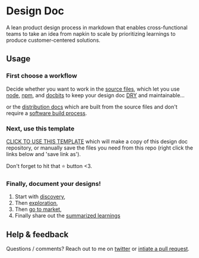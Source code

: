 # Design Doc

A lean product design process in markdown that enables cross-functional teams to take an idea from napkin to scale by prioritizing learnings to produce customer-centered solutions.

## Usage

### First choose a workflow

Decide whether you want to work in the [source files](https://github.com/ryanallen/designDoc/tree/main/docs), which let you use [node](https://nodejs.org/en/), [npm](https://www.npmjs.com/), and [docbits](https://github.com/ryanallen/docbits) to keep your design doc [DRY](https://en.wikipedia.org/wiki/Don%27t_repeat_yourself) and maintainable...  

or the [distribution docs](https://github.com/ryanallen/designDoc/tree/main/dist/docs) which are built from the source files and don't require a [software build process](https://en.wikipedia.org/wiki/Software_build).

### Next, use this template

[CLICK TO USE THIS TEMPLATE](https://github.com/ryanallen/designDoc/generate) which will make a copy of this design doc repository, or manually save the files you need from this repo (right click the links below and 'save link as').  

Don't forget to hit that ⭐ button <3.

### Finally, document your designs!

1. Start with [discovery](/dist/docs/discovery.md),  
2. Then [exploration](/dist/docs/exploration.md),  
3. Then [go to market](/dist/docs/goToMarket.md),  
4. Finally share out the [summarized learnings](/dist/docs/designDoc.md)  


## Help & feedback
Questions / comments? Reach out to me on [twitter](https://twitter.com/ryanallen_com) or [intiate a pull request](https://github.com/ryanallen/designDoc/pulls).